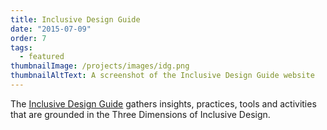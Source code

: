 ```yaml
---
title: Inclusive Design Guide
date: "2015-07-09"
order: 7
tags:
  - featured
thumbnailImage: /projects/images/idg.png
thumbnailAltText: A screenshot of the Inclusive Design Guide website
---
```

The [Inclusive Design Guide](https://guide.inclusivedesign.ca/) gathers insights, practices, tools and activities that
are grounded in the Three Dimensions of Inclusive Design.
